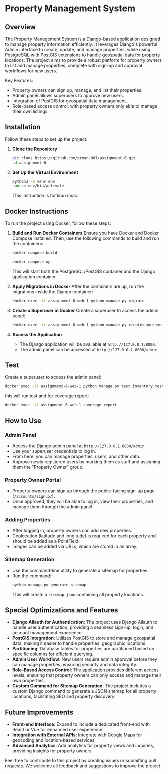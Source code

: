 # Property Management System

## Overview

The Property Management System is a Django-based application designed to manage property information efficiently. It leverages Django's powerful Admin interface to create, update, and manage properties, while using PostgreSQL with PostGIS extensions to handle geospatial data for property locations. The project aims to provide a robust platform for property owners to list and manage properties, complete with sign-up and approval workflows for new users.

Key Features:
- Property owners can sign up, manage, and list their properties.
- Admin panel allows superusers to approve new users.
- Integration of PostGIS for geospatial data management.
- Role-based access control, with property owners only able to manage their own listings.

## Installation

Follow these steps to set up the project:

1. **Clone the Repository**
   ```bash
   git clone https://github.com/arman-007/assignment-6.git
   cd assignment-6
   ```

2. **Set Up the Virtual Environment**
   ```bash
   python3 -m venv env
   source env/bin/activate
   ```
   This instruction is for linux/mac.

## Docker Instructions

To run the project using Docker, follow these steps:

1. **Build and Run Docker Containers**
   Ensure you have Docker and Docker Compose installed. Then, use the following commands to build and run the containers:
   ```bash
   docker compose build
   ```
   ```bash
   docker compose up
   ```

   This will start both the PostgreSQL/PostGIS container and the Django application container.


2. **Apply Migrations in Docker**
   After the containers are up, run the migrations inside the Django container:
   ```bash
   docker exec -it assignment-6-web-1 python manage.py migrate
   ```

3. **Create a Superuser in Docker**
   Create a superuser to access the admin panel:
   ```bash
   docker exec -it assignment-6-web-1 python manage.py createsuperuser
   ```

4. **Access the Application**
   - The Django application will be available at `http://127.0.0.1:8000`.
   - The admin panel can be accessed at `http://127.0.0.1:8000/admin`.

## Test
   Create a superuser to access the admin panel:
   ```bash
   docker exec -it assignment-6-web-1 python manage.py test inventory.test
   ```
   this will run test and for coverage report:
   ```bash
   docker exec -it assignment-6-web-1 coverage report
   ```



## How to Use

### Admin Panel
- Access the Django admin panel at `http://127.0.0.1:8000/admin`.
- Use your superuser credentials to log in.
- From here, you can manage properties, users, and other data.
- Approve newly registered users by marking them as staff and assigning them the "Property Owner" group.

### Property Owner Portal
- Property owners can sign up through the public-facing sign-up page (`/accounts/signup/`).
- Once approved, they will be able to log in, view their properties, and manage them through the admin panel.

### Adding Properties
- After logging in, property owners can add new properties.
- Geolocation (latitude and longitude) is required for each property and should be added as a PointField.
- Images can be added via URLs, which are stored in an array.

### Sitemap Generation
- Use the command-line utility to generate a sitemap for properties.
- Run the command:
  ```bash
  python manage.py generate_sitemap
  ```
  This will create a `sitemap.json` containing all property locations.

## Special Optimizations and Features
- **Django Allauth for Authentication**: The project uses Django Allauth to handle user authentication, providing a seamless sign-up, login, and account management experience.
- **PostGIS Integration**: Utilizes PostGIS to store and manage geospatial data, making it easier to handle properties' geographic locations.
- **Partitioning**: Database tables for properties are partitioned based on specific columns for efficient querying.
- **Admin User Workflow**: New users require admin approval before they can manage properties, ensuring security and data integrity.
- **Role-Based Access Control**: The application provides different access levels, ensuring that property owners can only access and manage their own properties.
- **Custom Command for Sitemap Generation**: The project includes a custom Django command to generate a JSON sitemap for all property locations, facilitating SEO and property discovery.

## Future Improvements
- **Front-end Interface**: Expand to include a dedicated front-end with React or Vue for enhanced user experience.
- **Integration with External APIs**: Integrate with Google Maps for geocoding and location-based services.
- **Advanced Analytics**: Add analytics for property views and inquiries, providing insights for property owners.

Feel free to contribute to this project by creating issues or submitting pull requests. We welcome all feedback and suggestions to improve the project.

